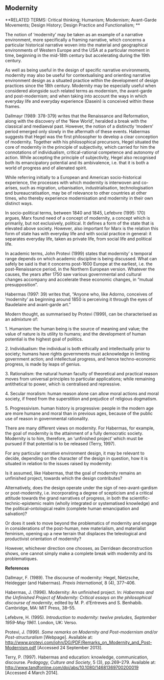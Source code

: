 ## Modernity

**RELATED TERMS: Critical thinking; Humanism; Modernism; Avant-Garde Movements; Design History; Design Practice and Functionalism; **

The notion of ‘modernity’ may be taken as an example of a narrative environment, more specifically a framing narrative, which concerns a particular historical narrative woven into the material and geographical environments of Western Europe and the USA at a particular moment in time, beginning in the mid-18th century but accelerating during the 19th century.

As well as being useful in the design of specific narrative environments, modernity may also be useful for contextualising and orienting narrative environment design as a situated practice within the development of design practices since the 18th century. Modernity may be especially useful when considered alongside such related terms as modernism, the avant-garde and post-modernism; and when taking into account the ways in which everyday life and everyday experience (Dasein) is conceived within these frames.

Dallmayr (1989: 378-379) writes that the Renaissance and Reformation, along with the discovery of the ‘New World’, heralded a break with the classical and mediaeval past. However, the notion of a distinctly ‘modern’ period emerged only slowly in the aftermath of these events. Habermas suggests that Hegel was the first philosopher to develop a clear conception of modernity. Together with his philosophical precursors, Hegel situated the core of modernity in the principle of subjectivity, which carried for him the connotations of individualism, critical-rational competence and autonomy of action. While accepting the principle of subjectivity, Hegel also recognised both its emancipatory potential and its ambivalence, i.e. that it is both a world of progress and of alienated spirit.

While referring initially to a European and American socio-historical experience, the processes with which modernity is interwoven and co-arises, such as migration, urbanisation, industrialisation, technologisation and bureaucratisation, may be of relevance to other countries at other times, who thereby experience modernisation and modernity in their own distinct ways.

In socio-political terms, between 1840 and 1845, Lefebvre (1995: 170) argues, Marx found need of a concept of modernity, a concept which is primarily, but not exclusively, political. It defines a form of the state that is elevated above society. However, also important for Marx is the relation this form of state has with everyday life and with social practice in general: it separates everyday life, taken as private life, from social life and political life.

In academic terms, John Protevi (1999) states that modernity’ s temporal range depends on which academic discipline is being discussed. What can safely be said is that it concerns post-1600 Europe at the earliest, i.e. the post-Renaissance period, in the Northern European version. Whatever the causes, the years after 1750 saw various governmental and cultural changes accompany and accelerate these economic changes, in “mutual presupposition”.

Habermas (1997: 39) writes that, “Anyone who, like Adorno, conceives of ‘modernity’ as beginning around 1850 is perceiving it through the eyes of Baudelaire and avant-garde art.”

Modern thought, as summarised by Protevi (1999), can be characterised as an admixture of:

1\. Humanism: the human being is the source of meaning and value; the value of nature is its utility to humans; and the development of human potential is the highest goal of politics.

2\. Individualism: the individual is both ethically and intellectually prior to society; humans have rights governments must acknowledge in limiting government action; and intellectual progress, and hence techno-economic progress, is made by leaps of genius.

3\. Rationalism: the natural human faculty of theoretical and practical reason moves from universal principles to particular applications; while remaining antithetical to power, which is centralised and repressive.

4\. Secular moralism: human reason alone can allow moral actions and moral society, if freed from the superstition and prejudice of religious dogmatism.

5\. Progressivism. human history is progressive: people in the modern age are more humane and moral than in previous ages, because of the public use of reason in governmental rationality.

There are many different views on modernity. For Habermas, for example, the goal of modernity is the attainment of a fully democratic society. Modernity is to him, therefore, an ‘unfinished project’ which must be pursued if that potential is to be released (Terry, 1997).

For any particular narrative environment design, it may be relevant to decide, depending on the character of the design in question, how it is situated in relation to the issues raised by modernity:

Is it assumed, like Habermas, that the goal of modernity remains an unfinished project, towards which the design contributes?

Alternatively, does the design operate under the sign of neo-avant-gardism or post-modernity, i.e. incorporating a degree of scepticism and a critical attitude towards the grand narratives of progress, in both the scientific-technic-epistemic realm (wholly integrated or systematised knowledge) and the political-ontological realm (complete human emancipation and salvation)?

Or does it seek to move beyond the problematics of modernity and engage in considerations of the post-human, new materialism, and materialist feminism, opening up a new terrain that displaces the teleological and productivist orientation of modernity?

However, whichever direction one chooses, as Derridean deconstruction shows, one cannot simply make a complete break with modernity and its problematiques.

**References**

Dallmayr, F. (1989). The discourse of modernity: Hegel, Nietzsche, Heidegger (and Habermas). _Praxis International_, 8 (4), 377–406.

Habermas, J. (1996). Modernity: An unfinished project. In: _Habermas and the Unfinished Project of Modernity: Critical essays on the philosophical discourse of modernity_, edited by M. P. d’Entreves and S. Benhabib. Cambridge, MA: MIT Press, 38–55.

Lefebvre, H. (1995). _Introduction to modernity: twelve preludes, September 1959-May 1961_. London, UK: Verso.

Protevi, J. (1999). _Some remarks on Modernity and Post-modernism and/or Post-structuralism_ [Webpage]. Available at: http://www.protevi.com/john/DG/PDF/Remarks_on_Modernity_and_Post-Modernism.pdf [Accessed 24 September 2013].

Terry, P. (1997). Habermas and education: knowledge, communication, discourse. _Pedagogy, Culture and Society_, 5 (3), pp.269–279\. Available at: http://www.tandfonline.com/doi/abs/10.1080/14681369700200019 [Accessed 4 March 2014].

